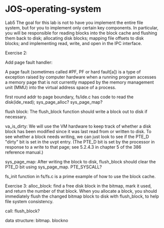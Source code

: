 # JOS-operating-system

Lab5
The goal for this lab is not to have you implement the entire file system, but for you to implement only certain key components. In particular, you will be responsible for reading blocks into the block cache and flushing them back to disk; allocating disk blocks; mapping file offsets to disk blocks; and implementing read, write, and open in the IPC interface. 

Exercise 2:

Add page fault handler:

A page fault (sometimes called #PF, PF or hard fault[a]) is a type of exception raised by computer hardware when a running program accesses a memory page that is not currently mapped by the memory management unit (MMU) into the virtual address space of a process.

first round addr to page boundary, fs/ide.c has code to read the disk(ide_read);
sys_page_alloc?
sys_page_map?

flush block:
The flush_block function should write a block out to disk if necessary. 

va_is_dirty: We will use the VM hardware to keep track of whether a disk block has been modified since it was last read from or written to disk. To see whether a block needs writing, we can just look to see if the PTE_D "dirty" bit is set in the uvpt entry. (The PTE_D bit is set by the processor in response to a write to that page; see 5.2.4.3 in chapter 5 of the 386 reference manual.)

sys_page_map: After writing the block to disk, flush_block should clear the PTE_D bit using sys_page_map.
PTE_SYSCALL?
 
fs_init function in fs/fs.c is a prime example of how to use the block cache. 

Exercise 3:
alloc_block:  find a free disk block in the bitmap, mark it used, and return the number of that block. When you allocate a block, you should immediately flush the changed bitmap block to disk with flush_block, to help file system consistency.

call: flush_block?

data structure: bitmap. blockno
